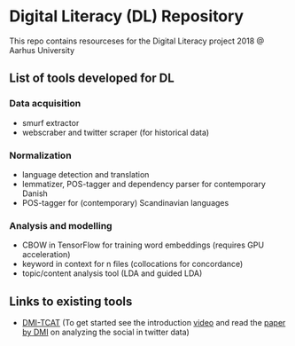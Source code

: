 # Digital Literacy (DL) Repository
This repo contains resourceses for the Digital Literacy project 2018 @ Aarhus University

## List of tools developed for DL

### Data acquisition
- smurf extractor
- webscraber and twitter scraper (for historical data)

### Normalization
- language detection and translation
- lemmatizer, POS-tagger and dependency parser for contemporary Danish
- POS-tagger for (contemporary) Scandinavian languages

### Analysis and modelling
- CBOW in TensorFlow for training word embeddings (requires GPU acceleration)
- keyword in context for n files (collocations for concordance)
- topic/content analysis tool (LDA and guided LDA)

## Links to existing tools
- [DMI-TCAT](https://github.com/digitalmethodsinitiative/dmi-tcat/wiki) (To get started see the introduction [video](http://video.itu.dk/video/11366273/using-tcat-analysis-page) and read the [paper by DMI](https://wiki.digitalmethods.net/Dmi/DetectingTheSocials) on analyzing the social in twitter data)
